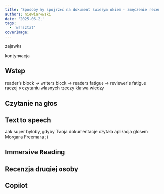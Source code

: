 ```yaml
---
title: 'Sposoby by spojrzeć na dokument świeżym okiem - zmęczenie recenzenta'
authors: niewiarowski
date: '2025-06-21'
tags:
  - 'warsztat'
coverImage:
---
```


zajawka

<!--truncate-->

kontynuacja

## Wstęp

reader's block -> writers block -> readers fatigue -> reviewer's fatigue raczej
o czytaniu wlasnych rzeczy klatwa wiedzy

## Czytanie na głos

## Text to speech

Jak super byloby, gdyby Twoja dokumentacje czytała aplikacja głosem Morgana
Freemana ;)

## Immersive Reading

## Recenzja drugiej osoby

## Copilot
